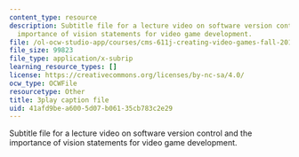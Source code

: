 ```yaml
---
content_type: resource
description: Subtitle file for a lecture video on software version control and the
  importance of vision statements for video game development.
file: /ol-ocw-studio-app/courses/cms-611j-creating-video-games-fall-2014/41afd9bea6005d07b06135cb783c2e29_2pfdTSZ-GUM.vtt
file_size: 99823
file_type: application/x-subrip
learning_resource_types: []
license: https://creativecommons.org/licenses/by-nc-sa/4.0/
ocw_type: OCWFile
resourcetype: Other
title: 3play caption file
uid: 41afd9be-a600-5d07-b061-35cb783c2e29
---
```

Subtitle file for a lecture video on software version control and the importance of vision statements for video game development.